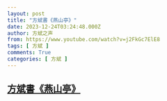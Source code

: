 ```yaml
---
layout: post
title: "方斌書《燕山亭》"
date: 2023-12-24T03:24:48.000Z
author: 方斌之声
from: https://www.youtube.com/watch?v=j2FkGc7ElE8
tags: [ 方斌 ]
comments: True
categories: [ 方斌 ]
---
```

<!--1703388288000-->
[方斌書《燕山亭》](https://www.youtube.com/watch?v=j2FkGc7ElE8)
------

<div>

</div>
